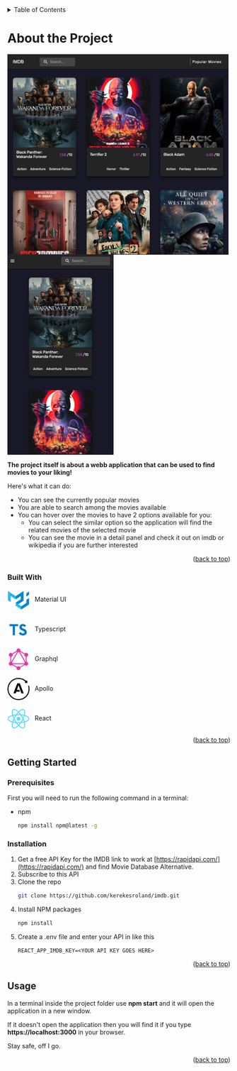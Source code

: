 <!-- TABLE OF CONTENTS -->
<details>
  <summary><a id="readme-top">Table of Contents</a></summary>
  <ol>
    <li>
      <a href="#about-the-project">About The Project</a>
      <ul>
        <li><a href="#built-with">Built With</a></li>
      </ul>
    </li>
    <li>
      <a href="#getting-started">Getting Started</a>
      <ul>
        <li><a href="#prerequisites">Prerequisites</a></li>
        <li><a href="#installation">Installation</a></li>
      </ul>
    </li>
    <li><a href="#usage">Usage</a></li>
  </ol>
</details>

# About the Project

<div class="images"> 
    <img src="./src/assets/homePage.jpg" align="center" width="500">
    <img src="./src/assets/homePageMobile.jpg" align="center" width="240">
</div>

<p class="projectDescription"> 
<b>The project itself is about a webb application that can be used to find movies to your liking!</b>
</p>

Here's what it can do:

- You can see the currently popular movies
- You are able to search among the movies available
- You can hover over the movies to have 2 options available for you:
  - You can select the similar option so the application will find the related movies of the selected movie
  - You can see the movie in a detail panel and check it out on imdb or wikipedia if you are further interested

</p>

<p align="right">(<a href="#readme-top">back to top</a>)</p>

### Built With

<div class="builtWithWrapper">
    <div class="imgWrapper">
        <img class="img" src="./src/assets/materialUi.png" align="center" width=50>
        &nbsp;  Material UI
    </div>
    <br/>
    <div class="imgWrapper">
        <img class="img" src="./src/assets/typescript.png" align="center" width=50>
         &nbsp;  Typescript
    </div>
    <br/>
    <div class="imgWrapper">
        <img class="img" src="./src/assets/graphql.png" align="center" width=50>
        &nbsp;  Graphql
    </div>
    <br/>
    <div class="imgWrapper">
        <img class="img" src="./src/assets/apolloClient.png" align="center" width=50>
        &nbsp;  Apollo
    </div>
    <br/>
    <div class="imgWrapper">
        <img src="./src/assets/reactIcon.png" align="center" width=50>
        &nbsp;  React
    </div>
</div>

<p align="right">(<a href="#readme-top">back to top</a>)</p>

<!-- GETTING STARTED -->

## Getting Started

### Prerequisites

First you will need to run the following command in a terminal:

- npm
  ```sh
  npm install npm@latest -g
  ```

### Installation

1. Get a free API Key for the IMDB link to work at [https://rapidapi.com/](https://rapidapi.com/) and find Movie Database Alternative.
2. Subscribe to this API
3. Clone the repo
   ```sh
   git clone https://github.com/kerekesroland/imdb.git
   ```
4. Install NPM packages
   ```sh
   npm install
   ```
5. Create a .env file and enter your API in like this
   ```
   REACT_APP_IMDB_KEY=<YOUR API KEY GOES HERE>
   ```

<p align="right">(<a href="#readme-top">back to top</a>)</p>

<!-- USAGE EXAMPLES -->

## Usage

<p>In a terminal inside the project folder use <b class="highlight">npm start</b> and it will open the application in a new window.</p>
<p>If it doesn't open the application then you will find it if you type <b class="highlight">https://localhost:3000</b> in your browser.</p>
<p>Stay safe, off I go.</p>

<p align="right">(<a href="#readme-top">back to top</a>)</p>
